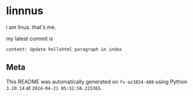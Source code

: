# linnnus

i am linus. that's me.

my latest commit is

```
content: Update hellohtml paragraph in index
```

## Meta

This README was automatically generated on `fv-az1024-480` using Python
`3.10.14` at `2024-04-21 05:31:56.215365`.
